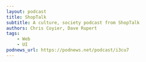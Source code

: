 ```yaml
---
layout: podcast
title: ShopTalk
subtitle: A culture, society podcast from ShopTalk
authors: Chris Coyier, Dave Rupert
tags:
    - Web
    - UI
podnews_url: https://podnews.net/podcast/i3cu7
---
```


